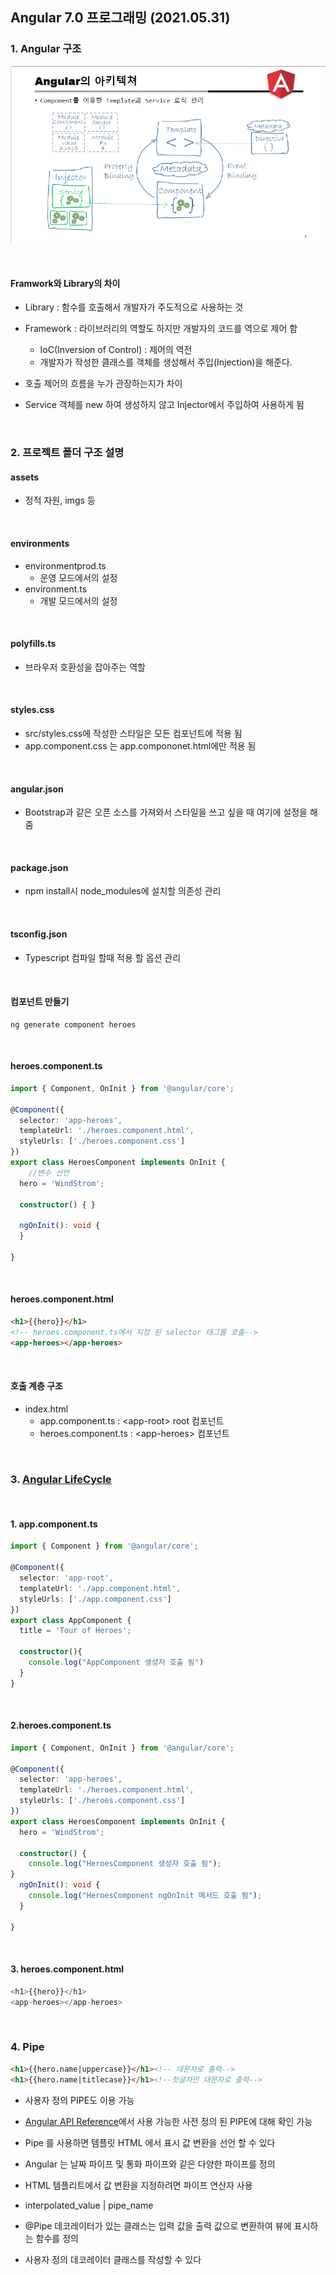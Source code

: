 ## Angular 7.0 프로그래밍 (2021.05.31)

### 1. Angular 구조

![](../imgs/20210531163109.png)

<br/>

#### Framwork와 Library의 차이

- Library : 함수를 호출해서 개발자가 주도적으로 사용하는 것
- Framework : 라이브러리의 역할도 하지만 개발자의 코드를 역으로 제어 함
  - IoC(Inversion of Control) : 제어의 역전
  - 개발자가 작성한 클래스를 객체를 생성해서 주입(Injection)을 해준다.
- 호출 제어의 흐름을 누가 관장하는지가 차이

- Service 객체를 new 하여 생성하지 않고 Injector에서 주입하여 사용하게 됨 

<br/>

### 2. 프로젝트 폴더 구조 설명

#### assets

- 정적 자원, imgs 등

<br/>

#### environments

- environmentprod.ts
  - 운영 모드에서의 설정
- environment.ts 
  - 개발 모드에서의 설정

<br/>

#### polyfills.ts

- 브라우저 호환성을 잡아주는 역할

<br/>

#### styles.css

- src/styles.css에 작성한 스타일은 모든 컴포넌트에 적용 됨
- app.component.css 는 app.compononet.html에만 적용 됨

<br/>

#### angular.json

- Bootstrap과 같은 오픈 소스를 가져와서 스타일을 쓰고 싶을 때 여기에 설정을 해줌

<br/>

#### package.json

- npm install시 node_modules에 설치할 의존성 관리

<br/>

#### tsconfig.json

- Typescript 컴파일 할때 적용 할 옵션 관리

<br/>

#### 컴포넌트 만들기

```shell
ng generate component heroes
```

<br/>

#### heroes.component.ts

```typescript
import { Component, OnInit } from '@angular/core';

@Component({
  selector: 'app-heroes',
  templateUrl: './heroes.component.html',
  styleUrls: ['./heroes.component.css']
})
export class HeroesComponent implements OnInit {
    //변수 선언
  hero = 'WindStrom';

  constructor() { }

  ngOnInit(): void {
  }

}
```



<br/>

#### heroes.component.html

```html
<h1>{{hero}}</h1>
<!-- heroes.component.ts에서 지정 된 selector 태그를 호출-->
<app-heroes></app-heroes>
```

<br/>

#### 호출 계층 구조

- index.html
  - app.component.ts : \<app-root> root 컴포넌트
  - heroes.component.ts : \<app-heroes> 컴포넌트

<br/>



### 3. [Angular LifeCycle](https://angular.io/guide/lifecycle-hooks)

<br/>

#### 1. app.component.ts

```typescript
import { Component } from '@angular/core';

@Component({
  selector: 'app-root',
  templateUrl: './app.component.html',
  styleUrls: ['./app.component.css']
})
export class AppComponent {
  title = 'Tour of Heroes';

  constructor(){
    console.log("AppComponent 생성자 호출 됨")
  }
}

```

<br/>

#### 2.heroes.component.ts

```typescript
import { Component, OnInit } from '@angular/core';

@Component({
  selector: 'app-heroes',
  templateUrl: './heroes.component.html',
  styleUrls: ['./heroes.component.css']
})
export class HeroesComponent implements OnInit {
  hero = 'WindStrom';

  constructor() {
    console.log("HeroesComponent 생성자 호출 됨");
}
  ngOnInit(): void {
    console.log("HeroesComponent ngOnInit 메서드 호출 됨");
  }

}

```

<br/>

#### 3. heroes.component.html

```typescript
<h1>{{hero}}</h1>
<app-heroes></app-heroes>
```

<br/>

### 4. Pipe

```html
<h1>{{hero.name|uppercase}}</h1><!-- 대문자로 출력-->
<h1>{{hero.name|titlecase}}</h1><!--첫글자만 대문자로 출력-->
```

- 사용자 정의 PIPE도 이용 가능
- [Angular API Reference](https://angular.io/api)에서 사용 가능한 사전 정의 된 PIPE에 대해 확인 가능

- Pipe 를 사용하면 템플릿 HTML 에서 표시 값 변환을 선언 할 수 있다 
- Angular 는 날짜 파이프 및 통화 파이프와 같은 다양한 파이프를 정의
- HTML 템플리트에서 값 변환을 지정하려면 파이프 연산자 사용
- interpolated_value | pipe_name
- @Pipe 데코레이터가 있는 클래스는 입력 값을 출력 값으로 변환하여 뷰에 표시하는 함수를 정의
- 사용자 정의 데코레이터 클래스를 작성할 수 있다